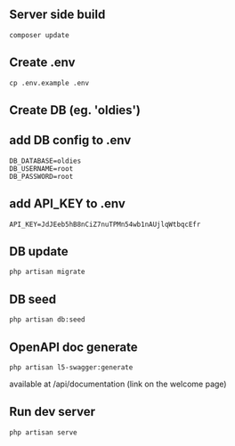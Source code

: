 ## Server side build
```
composer update
```

## Create .env
```
cp .env.example .env
```


## Create DB (eg. 'oldies')
## add DB config to .env
```
DB_DATABASE=oldies
DB_USERNAME=root
DB_PASSWORD=root
```

## add API_KEY to .env
```
API_KEY=JdJEeb5hB8nCiZ7nuTPMn54wb1nAUjlqWtbqcEfr
```

## DB update
```
php artisan migrate
```

## DB seed
```
php artisan db:seed
```

## OpenAPI doc generate
```
php artisan l5-swagger:generate
```
available at /api/documentation
(link on the welcome page)

## Run dev server
```
php artisan serve
```

